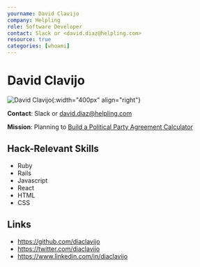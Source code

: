 ```yaml
---
yourname: David Clavijo
company: Helpling
role: Software Developer
contact: Slack or <david.diaz@helpling.com>
resource: true
categories: [whoami]
---
```


David Clavijo
============

![David Clavijo](/tamedia-hackdays/whoami/pics/davidclavijo.png "David Clavijo"){:width="400px" align="right"}

**Contact**: Slack or <david.diaz@helpling.com>

**Mission**: Planning to [Build a Political Party Agreement Calculator](/tamedia-hackdays/hacks/PoliticialPartyAgreementCalculator) 

Hack-Relevant Skills
--------------------

- Ruby
- Rails
- Javascript
- React
- HTML
- CSS


Links
-----
- <https://github.com/diaclavijo>
- <https://twitter.com/diaclavijo>
- <https://www.linkedin.com/in/diaclavijo>

